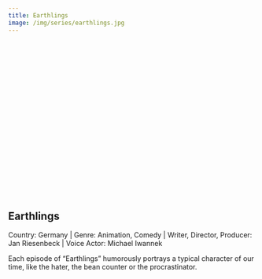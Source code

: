 ```yaml
---
title: Earthlings 
image: /img/series/earthlings.jpg
---
```

<iframe width="560" height="315" src="" frameborder="0" allow="accelerometer; autoplay; encrypted-media; gyroscope; picture-in-picture" allowfullscreen></iframe>

## Earthlings 
Country: Germany | Genre: Animation, Comedy | Writer, Director, Producer: Jan Riesenbeck | Voice Actor: Michael Iwannek

Each episode of “Earthlings” humorously portrays a typical character of our time, like the hater, the bean counter or the procrastinator.